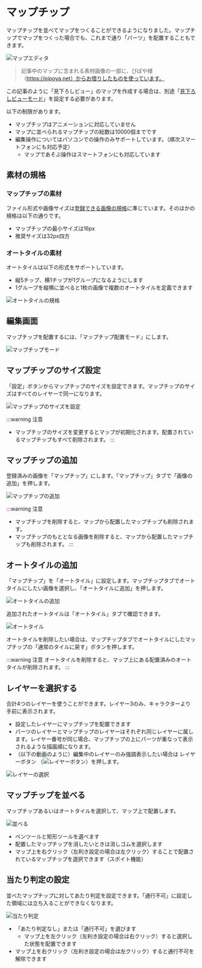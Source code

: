 # マップチップ

マップチップを並べてマップをつくることができるようになりました。マップチップでマップをつくった場合でも、これまで通り「パーツ」を配置することもできます。

![マップエディタ](./images/tiled-map-editor.gif)

> 記事中のマップに含まれる素材画像の一部に、ぴぽや様（https://pipoya.net）からお借りしたものを使っています。

この記事のように「見下ろしビュー」のマップを作成する場合は、別途「[見下ろしビューモード](/guide/map/#見下ろしビューモード)」を設定する必要があります。

以下の制限があります。

- マップチップはアニメーションに対応していません
- マップに並べられるマップチップの総数は10000個までです
- 編集操作についてはパソコンでの操作のみサポートしています。（順次スマートフォンにも対応予定）
  - マップであそぶ操作はスマートフォンにも対応しています

## 素材の規格

### マップチップの素材

ファイル形式や画像サイズは[登録できる画像の規格](/guide/texture)に準じています。そのほかの規格は以下の通りです。

- マップチップの最小サイズは16px
- 推奨サイズは32px四方

### オートタイルの素材

オートタイルは以下の形式をサポートしています。

- 縦5チップ、横1チップが1グループになるようにします
- 1グループを縦横に並べると1枚の画像で複数のオートタイルを定義できます

![オートタイルの規格](./images/autotile-spec.png)

## 編集画面

マップチップを配置するには、「マップチップ配置モード」にします。

![マップチップモード](./images/mapchip-mode.png)

## マップチップのサイズ設定

「設定」ボタンからマップチップのサイズを設定できます。マップチップのサイズはすべてのレイヤーで同一になります。

![マップチップのサイズを設定](./images/setup.png)

:::warning 注意
- マップチップのサイズを変更するとマップが初期化されます。配置されているマップチップもすべて削除されます。
:::

## マップチップの追加

登録済みの画像を「マップチップ」にします。「マップチップ」タブで「画像の追加」を押します。

![マップチップの追加](./images/add-chip.png)

:::warning 注意
- マップチップを削除すると、マップから配置したマップチップも削除されます。
- マップチップのもととなる画像を削除すると、マップから配置したマップチップも削除されます。
:::

## オートタイルの追加

「マップチップ」を「オートタイル」に設定します。マップチップタブでオートタイルにしたい画像を選択し、「オートタイルに追加」を押します。

![オートタイルの追加](./images/autotile1.png)

追加されたオートタイルは「オートタイル」タブで確認できます。

![オートタイル](./images/autotile2.png)

オートタイルを削除したい場合は、マップチップタブでオートタイルにしたマップチップの「通常のタイルに戻す」ボタンを押します。

:::warning 注意
オートタイルを削除すると、マップ上にある配置済みのオートタイルが削除されます。
:::

## レイヤーを選択する

合計4つのレイヤーを使うことができます。レイヤー3のみ、キャラクターより手前に表示されます。

- 設定したレイヤーにマップチップを配置できます
- パーツのレイヤーとマップチップのレイヤーはそれぞれ同じレイヤーに属します。レイヤー番号が同じ場合、マップチップの上にパーツが重なって表示されるような描画順になります。
- （以下の動画のように）編集中のレイヤーのみ強調表示したい場合は レイヤーボタン （![レイヤーボタン](./images/layer.png)）を押します。

![レイヤーの選択](./images/layer3.gif)

## マップチップを並べる

マップチップあるいはオートタイルを選択して、マップ上で配置します。

![並べる](./images/paint-tool.png)

- ペンツールと矩形ツールを選べます
- 配置したマップチップを消したいときは消しゴムを選択します
- マップ上を右クリック（左利き設定の場合は左クリック）することで配置されているマップチップを選択できます（スポイト機能）

## 当たり判定の設定

並べたマップチップに対してあたり判定を設定できます。「通行不可」に設定した領域には立ち入ることができなくなります。

![当たり判定](./images/colision.png)

- 「あたり判定なし」または「通行不可」を選びます
  - マップ上を左クリック（左利き設定の場合は右クリック）すると選択した状態を配置できます
- マップ上を右クリック（左利き設定の場合は左クリック）すると通行不可を解除できます
